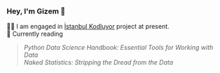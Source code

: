 <!--
**gizemoge/gizemoge** is a ✨ _special_ ✨ repository because its `README.md` (this file) appears on your GitHub profile.

Here are some ideas to get you started:

- 🔭 I’m currently working on ...
- 🌱 I’m currently learning ...
- 👯 I’m looking to collaborate on ...
- 🤔 I’m looking for help with ...
- 💬 Ask me about ...
- 📫 How to reach me: ...
- 😄 Pronouns: ...
- ⚡ Fun fact: ...
-->

### Hey, I'm Gizem 🍂

👩‍💻 I am engaged in [İstanbul Kodluyor](https://istanbulkodluyor.com/istanbul-kodluyor) project at present. <br/>
📖 Currently reading <br/>
 > *Python Data Science Handbook: Essential Tools for Working with Data* <br/>
 *Naked Statistics: Stripping the Dread from the Data* <br/>



